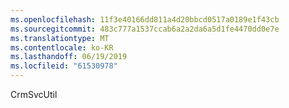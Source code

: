 ```yaml
---
ms.openlocfilehash: 11f3e40166dd811a4d20bbcd0517a0189e1f43cb
ms.sourcegitcommit: 483c777a1537ccab6a2a2da6a5d1fe4470dd0e7e
ms.translationtype: MT
ms.contentlocale: ko-KR
ms.lasthandoff: 06/19/2019
ms.locfileid: "61530978"
---
```

CrmSvcUtil